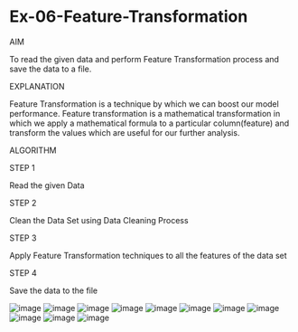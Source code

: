 # Ex-06-Feature-Transformation

AIM

To read the given data and perform Feature Transformation process and save the data to a file.

EXPLANATION

Feature Transformation is a technique by which we can boost our model performance. Feature
transformation is a mathematical transformation in which we apply a mathematical formula to a
particular column(feature) and transform the values which are useful for our further analysis.

ALGORITHM

STEP 1

Read the given Data

STEP 2

Clean the Data Set using Data Cleaning Process

STEP 3

Apply Feature Transformation techniques to all the features of the data set

STEP 4

Save the data to the file


![image](https://user-images.githubusercontent.com/95179990/233074639-414ee073-f570-4007-8690-61569b9ddb44.png)
![image](https://user-images.githubusercontent.com/95179990/233074742-0f4289e6-efa7-4fb5-b9ae-cb5f5050f697.png)
![image](https://user-images.githubusercontent.com/95179990/233074956-907be90d-d17e-41d9-9944-d436a54d8a4c.png)
![image](https://user-images.githubusercontent.com/95179990/233075011-068d0f01-faae-45ea-ae1e-130fe77c4efa.png)
![image](https://user-images.githubusercontent.com/95179990/233075063-28783b5b-f7dc-433a-aeff-43dd5fb2c054.png)
![image](https://user-images.githubusercontent.com/95179990/233075138-e376899d-ff16-40a8-8902-347a54ebac08.png)
![image](https://user-images.githubusercontent.com/95179990/233075233-b3b56e65-d226-47f5-8757-3f497460c63a.png)
![image](https://user-images.githubusercontent.com/95179990/233075327-5a52d3d4-55f3-4f01-b898-0ecd0d7ae418.png)
![image](https://user-images.githubusercontent.com/95179990/233075418-3f503bd1-583c-4bcd-ac1e-6f06affec79a.png)
![image](https://user-images.githubusercontent.com/95179990/233075497-1cc44ee4-aad6-47de-9a98-a26264330786.png)
![image](https://user-images.githubusercontent.com/95179990/233075594-cd322445-4f53-4c6f-a4ac-9aa3e6af43cc.png)

